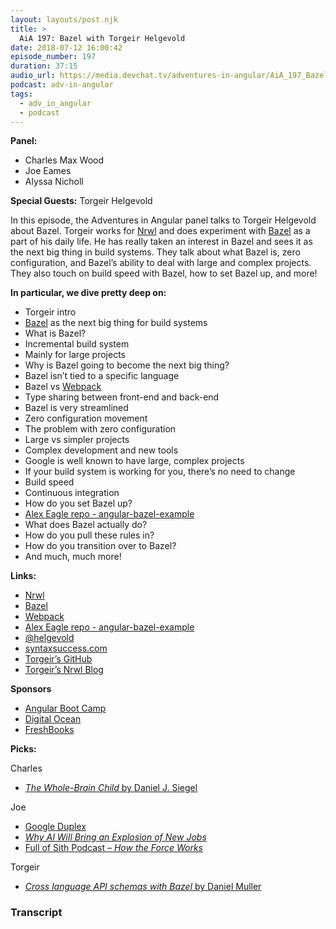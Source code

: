 ```yaml
---
layout: layouts/post.njk
title: >
  AiA 197: Bazel with Torgeir Helgevold
date: 2018-07-12 16:00:42
episode_number: 197
duration: 37:15
audio_url: https://media.devchat.tv/adventures-in-angular/AiA_197_Bazel_with_Torgeir_Helgevold.mp3
podcast: adv-in-angular
tags:
  - adv_in_angular
  - podcast
---
```


**Panel:**

- Charles Max Wood
- Joe Eames
- Alyssa Nicholl

**Special Guests:** Torgeir Helgevold

In this episode, the Adventures in Angular panel talks to Torgeir Helgevold about Bazel. Torgeir works for [Nrwl](https://nrwl.io/) and does experiment with [Bazel](https://bazel.build/) as a part of his daily life. He has really taken an interest in Bazel and sees it as the next big thing in build systems. They talk about what Bazel is, zero configuration, and Bazel’s ability to deal with large and complex projects. They also touch on build speed with Bazel, how to set Bazel up, and more!

**In particular, we dive pretty deep on:**

- Torgeir intro
- [Bazel](https://bazel.build/) as the next big thing for build systems
- What is Bazel?
- Incremental build system
- Mainly for large projects
- Why is Bazel going to become the next big thing?
- Bazel isn’t tied to a specific language
- Bazel vs [Webpack](https://webpack.js.org/)
- Type sharing between front-end and back-end
- Bazel is very streamlined
- Zero configuration movement
- The problem with zero configuration
- Large vs simpler projects
- Complex development and new tools
- Google is well known to have large, complex projects
- If your build system is working for you, there’s no need to change
- Build speed
- Continuous integration
- How do you set Bazel up?
- [Alex Eagle repo - angular-bazel-example](https://github.com/alexeagle/angular-bazel-example)
- What does Bazel actually do?
- How do you pull these rules in?
- How do you transition over to Bazel?
- And much, much more!

**Links:**

- [Nrwl](https://nrwl.io/)
- [Bazel](https://bazel.build/)
- [Webpack](https://webpack.js.org/)
- [Alex Eagle repo - angular-bazel-example](https://github.com/alexeagle/angular-bazel-example)
- [@helgevold](https://twitter.com/helgevold?lang=en)
- [syntaxsuccess.com](https://www.syntaxsuccess.com/)
- [Torgeir’s GitHub](https://github.com/thelgevold)
- [Torgeir’s Nrwl Blog](https://blog.nrwl.io/@tor_92315)

**Sponsors**

- [Angular Boot Camp](https://angularbootcamp.com/)
- [Digital Ocean](https://www.digitalocean.com/)
- [FreshBooks](https://www.freshbooks.com/invoice?ref=11731&utm_source=pbm&utm_medium=affiliate-program&utm_influencer=419364&utm_campaign=podcast-influencers)

**Picks:**

Charles

- [_The Whole-Brain Child_ by Daniel J. Siegel](https://www.amazon.com/Whole-Brain-Child-Revolutionary-Strategies-Developing/dp/0553386697)

Joe

- [Google Duplex](https://www.youtube.com/watch?v=hyw7AM7OR6U)
- [_Why AI Will Bring an Explosion of New Jobs_](https://hackernoon.com/why-ai-will-bring-an-explosion-of-new-jobs-11dc203890b)
- [Full of Sith Podcast – _How the Force Works_](https://fullofsith.com/archives/2205)

Torgeir

- [_Cross language API schemas with Bazel_ by Daniel Muller](https://blog.nrwl.io/cross-language-api-schemas-with-bazel-eff0f498ce0d)

### Transcript
